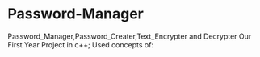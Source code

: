 # Password-Manager

Password_Manager,Password_Creater,Text_Encrypter and Decrypter Our First Year Project in c++; Used concepts of:
